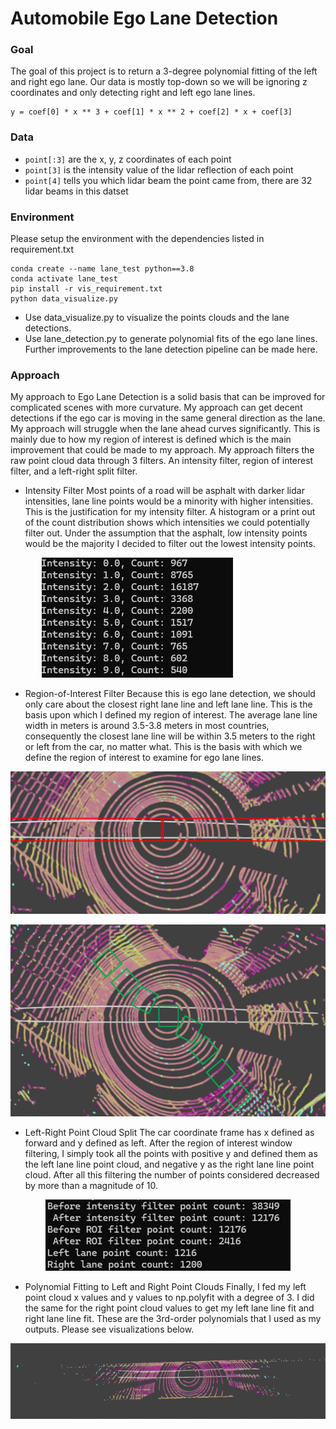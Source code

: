 # Automobile Ego Lane Detection


### Goal

The goal of this project is to return a 3-degree polynomial fitting of the left and right ego lane. Our data is mostly top-down so we will be ignoring z coordinates and only detecting right and left ego lane lines.
```
y = coef[0] * x ** 3 + coef[1] * x ** 2 + coef[2] * x + coef[3]
```

### Data 

+ `point[:3]` are the x, y, z coordinates of each point
+ `point[3]` is the intensity value of the lidar reflection of each point
+ `point[4]` tells you which lidar beam the point came from, there are 32 lidar beams in this datset

### Environment

Please setup the environment with the dependencies listed in requirement.txt
```
conda create --name lane_test python==3.8
conda activate lane_test
pip install -r vis_requirement.txt
python data_visualize.py
```
- Use data_visualize.py to visualize the points clouds and the lane detections.
- Use lane_detection.py to generate polynomial fits of the ego lane lines. Further improvements to the lane detection pipeline can be made here.

### Approach

My approach to Ego Lane Detection is a solid basis that can be improved for complicated scenes with more curvature. My approach can get decent detections if the ego car is moving in the same general direction as the lane. My approach will struggle when the lane ahead curves significantly. This is mainly due to how my region of interest is defined which is the main improvement that could be made to my approach. My approach filters the raw point cloud data through 3 filters. An intensity filter, region of interest filter, and a left-right split filter. 

- Intensity Filter
Most points of a road will be asphalt with darker lidar intensities, lane line points would be a minority with higher intensities. This is the justification for my intensity filter. A histogram or a print out of the count distribution shows which intensities we could potentially filter out. Under the assumption that the asphalt, low intensity points would be the majority I decided to filter out the lowest intensity points.

<p style="margin-left: 50px;">
    <img src="images/intensity_distribution.png" alt="Point Intensity Count Distribution">
</p>


- Region-of-Interest Filter
Because this is ego lane detection, we should only care about the closest right lane line and left lane line. This is the basis upon which I defined my region of interest. The average lane line width in meters is around 3.5-3.8 meters in most countries, consequently the closest lane line will be within 3.5 meters to the right or left from the car, no matter what. This is the basis with which we define the region of interest to examine for ego lane lines.

<p align="center">
  <img src="images/current_approach.png" alt="Current Region-of-Interest">
</p>
 
<p align="center">
  <img src="images/proposed_approach.png" alt="Proposed Windowed Region-of-Interest approach">
</p>

- Left-Right Point Cloud Split
The car coordinate frame has x defined as forward and y defined as left. After the region of interest window filtering, I simply took all the points with positive y and defined them as the left lane line point cloud, and negative y as the right lane line point cloud. After all this filtering the number of points considered decreased by more than a magnitude of 10.

<p align="center">
  <img src="images/pointcount.png" alt="Point count order of magnitude smaller after filtering">
</p>

- Polynomial Fitting to Left and Right Point Clouds
Finally, I fed my left point cloud x values and y values to np.polyfit with a degree of 3. I did the same for the right point cloud values to get my left lane line fit and right lane line fit. These are the 3rd-order polynomials that I used as my outputs. Please see visualizations below.

<p align="center">
  <img src="images/result0.png" alt="Scene 0 Lane Detection Result">
</p>

